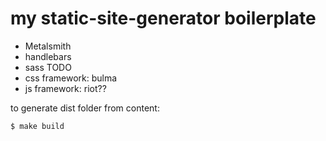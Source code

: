 # my static-site-generator boilerplate

- Metalsmith
- handlebars
- sass
TODO
- css framework: bulma
- js framework: riot??

to generate dist folder from content:

    $ make build
